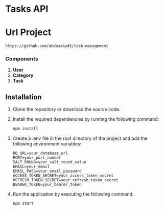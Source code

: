 # Tasks API
# Url Project
  ```plaintext
https://github.com/abdozaky45/task-management
 ```
### Components
1. **User**
2. **Category**
3. **Task**

## Installation

1. Clone the repository or download the source code.
2. Install the required dependencies by running the following command:


      ```sh
     npm install
      ```
      
3. Create a .env file in the root directory of the project and add the following environment variables:

      ```plaintext
      DB_URL=your_database_url
      PORT=your_port_number
      SALT_ROUND=your_salt_round_value
      EMAIL=your_email
      EMAIL_PASS=your_email_password
      ACCESS_TOKEN_SECRET=your_access_token_secret
      REFRESH_TOKEN_SECRET=your_refresh_token_secret
      BEARER_TOKEN=your_bearer_token
      ```
      
4. Run the application by executing the following command:

    ```sh
    npm start
    ```
